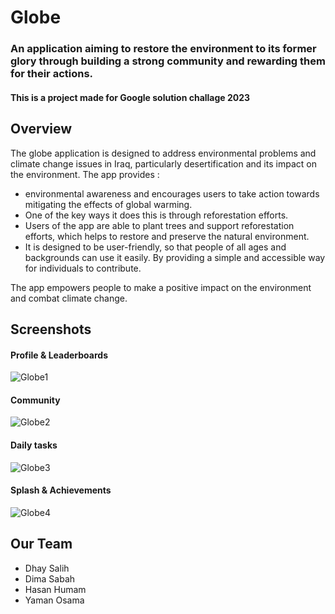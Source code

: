 # Globe
### An application aiming to restore the environment to its former glory through building a strong community and rewarding them for their actions.

#### This is a project made for Google solution challage 2023

## Overview
The globe application is designed to address environmental problems and climate change issues in Iraq, particularly desertification and its impact on the environment.
The app provides :

- environmental awareness and encourages users to take action towards mitigating the effects of global warming.
- One of the key ways it does this is through reforestation efforts.
- Users of the app are able to plant trees and support reforestation efforts, which helps to restore and preserve the natural environment. 
- It is designed to be user-friendly, so that people of all ages and backgrounds can use it easily. By providing a simple and accessible way for individuals to contribute.

The app empowers people to make a positive impact on the environment and combat climate change.

## Screenshots

#### Profile & Leaderboards
![Globe1](https://user-images.githubusercontent.com/129291090/228660396-50dd21ac-d7c9-4c9d-8f59-3c856b6088d3.png)

#### Community
![Globe2](https://user-images.githubusercontent.com/129291090/228660693-4f7d2035-05b1-4bf3-b7e4-0ca9cff56471.png)

#### Daily tasks
![Globe3](https://user-images.githubusercontent.com/129291090/228660772-fdafa5d8-3db4-4f85-ba7f-7c71214f05e2.png)

#### Splash & Achievements
![Globe4](https://user-images.githubusercontent.com/129291090/228660864-33b61767-2c3b-431d-83f0-d5697800dae6.png)

## Our Team

- Dhay Salih
- Dima Sabah
- Hasan Humam
- Yaman Osama
